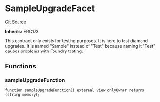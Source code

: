 # SampleUpgradeFacet
[Git Source](https://github.com/thrackle-io/tron/blob/67919752074a6ad99319926c762bce79963a8aa4/src/protocol/diamond/SampleUpgradeFacet.sol)

**Inherits:**
ERC173

This contract only exists for testing purposes. It is here to test diamond upgrades. It is named "Sample" instead
of "Test" because naming it "Test" causes problems with Foundry testing.


## Functions
### sampleUpgradeFunction


```solidity
function sampleUpgradeFunction() external view onlyOwner returns (string memory);
```

